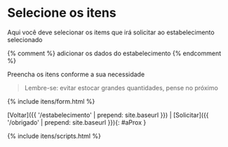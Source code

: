 # Selecione os itens

Aqui você deve selecionar os items que irá solicitar ao estabelecimento selecionado

{% comment %}
adicionar os dados do estabelecimento
{% endcomment %}

Preencha os itens conforme a sua necessidade

> Lembre-se: evitar estocar grandes quantidades, pense no próximo

{% include itens/form.html %}

[Voltar]({{ '/estabelecimento' | prepend: site.baseurl }}) | [Solicitar]({{ '/obrigado' | prepend: site.baseurl }}){: #aProx }

{% include itens/scripts.html %}
